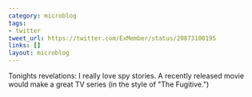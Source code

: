 ```yaml
---
category: microblog
tags:
- twitter
tweet_url: https://twitter.com/ExMember/status/20873100195
links: []
layout: microblog
---
```

Tonights revelations: I really love spy stories. A recently released movie would make a great TV series (in the style of "The Fugitive.")
